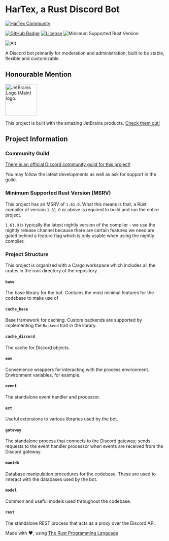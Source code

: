 # HarTex, a Rust Discord Bot

[![HarTex Community](https://img.shields.io/discord/886101109331075103?color=%237289DA&label=HarTex%20Community&logo=discord&style=for-the-badge)](https://discord.gg/Xu8453VBAv)

[![GitHub Badge](https://img.shields.io/badge/github-HarTex-6f42c1.svg?style=for-the-badge&logo=github)](https://github.com/HT-Studios/HarTex-rust-discord-bot)
[![License](https://img.shields.io/github/license/HarTexTeam/HarTex-rust-discord-bot?style=for-the-badge&logo=pastebin)](https://www.apache.org/licenses/LICENSE-2.0.txt)
![Minimum Supported Rust Version](https://img.shields.io/badge/rust-1.60-93450a.svg?style=for-the-badge&logo=rust)

![Alt](https://repobeats.axiom.co/api/embed/19c38ac467e75c4e7bb533031896ac6e299321c6.svg "Repobeats analytics image")

A Discord bot primarily for moderation and administration; built to be stable, flexible and
customizable.

## Honourable Mention

<img src="https://resources.jetbrains.com/storage/products/company/brand/logos/jb_beam.png" alt="JetBrains Logo (Main) logo." width="100">

This project is built with the amazing JetBrains products. [Check them out!](https://www.jetbrains.com/)

## Project Information

### Community Guild

[There is an official Discord community guild for this project!](https://discord.gg/Xu8453VBAv)

You may follow the latest developments as well as ask for support in the guild.

### Minimum Supported Rust Version (MSRV)

This project has an MSRV of `1.61.0`. What this means is that, a Rust compiler of version
`1.61.0` or above is required to build and run the entire project.

`1.61.0` is typically the latest nightly version of the compiler - we use the nightly release
channel because there are certain features we need are gated behind a feature flag which is
only usable when using the nightly compiler.

### Project Structure

This project is organized with a Cargo workspace which includes all the crates in the root
directory of the repository.

#### `base`

The base library for the bot. Contains the most minimal features for the codebase to make use of

#### `cache_base`

Base framework for caching. Custom backends are supported by implementing the `Backend` trait in
the library.

#### `cache_discord`

The cache for Discord objects.

#### `env`

Convenience wrappers for interacting with the process environment. Environment variables, for example.

#### `event`

The standalone event handler and processor.

#### `ext`

Useful extensions to various libraries used by the bot.

#### `gateway`

The standalone process that connects to the Discord gateway; sends requests to the event handler processor
when events are received from the Discord gateway.

#### `manidb`

Database manipulation procedures for the codebase. These are used to interact with the databases used by
the bot.

#### `model`

Common and useful models used throughout the codebase.

#### `rest`

The standalone REST process that acts as a proxy over the Discord API.

Made with :heart:, using [The Rust Programming Language](https://www.rust-lang.org/)
